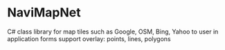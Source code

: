 # NaviMapNet
C# class library for map tiles such as Google, OSM, Bing, Yahoo
to user in application forms
support overlay: points, lines, polygons
